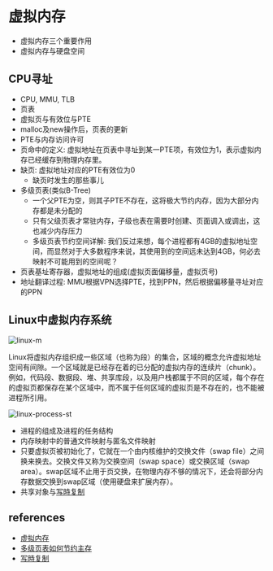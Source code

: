 # 虚拟内存

- 虚拟内存三个重要作用
- 虚拟内存与硬盘空间

## CPU寻址
- CPU, MMU, TLB
- 页表
- 虚拟页与有效位与PTE
- malloc及new操作后，页表的更新
- PTE与内存访问许可
- 页命中的定义: 虚拟地址在页表中寻址到某一PTE项，有效位为1，表示虚拟内存已经缓存到物理内存里。
- 缺页: 虚拟地址对应的PTE有效位为0
    - 缺页时发生的那些事儿
- 多级页表(类似B-Tree)
    - 一个父PTE为空，则其子PTE不存在，这将极大节约内存，因为大部分内存都是未分配的
    - 只有父级页表才常驻内存，子级也表在需要时创建、页面调入或调出，这也减少内存压力
    - 多级页表节约空间详解: 我们反过来想，每个进程都有4GB的虚拟地址空间，而显然对于大多数程序来说，其使用到的空间远未达到4GB，何必去映射不可能用到的空间呢？
- 页表基址寄存器，虚拟地址的组成(虚拟页面偏移量，虚拟页号)
- 地址翻译过程: MMU根据VPN选择PTE，找到PPN，然后根据偏移量寻址对应的PPN

## Linux中虚拟内存系统
![linux-m](https://user-gold-cdn.xitu.io/2017/10/31/dffc20ef2fa8bfb5c6dde65ab9938c8d?imageView2/0/w/1280/h/960/format/webp/ignore-error/1)

Linux将虚拟内存组织成一些区域（也称为段）的集合，区域的概念允许虚拟地址空间有间隙。一个区域就是已经存在着的已分配的虚拟内存的连续片（chunk）。例如，代码段、数据段、堆、共享库段，以及用户栈都属于不同的区域，每个存在的虚拟页都保存在某个区域中，而不属于任何区域的虚拟页是不存在的，也不能被进程所引用。

![linux-process-st](https://user-gold-cdn.xitu.io/2017/10/31/523e8ef97804fd93a450859c74c4a69e?imageView2/0/w/1280/h/960/format/webp/ignore-error/1)

- 进程的组成及进程的任务结构
- 内存映射中的普通文件映射与匿名文件映射
- 只要虚拟页被初始化了，它就在一个由内核维护的交换文件（swap file）之间换来换去。交换文件又称为交换空间（swap space）或交换区域（swap area）。swap区域不止用于页交换，在物理内存不够的情况下，还会将部分内存数据交换到swap区域（使用硬盘来扩展内存）。
- 共享对象与[写時复制](https://www.cnblogs.com/biyeymyhjob/archive/2012/07/20/2601655.html)

## references
- [虚拟内存](https://juejin.im/post/59f8691b51882534af254317)
- [多级页表如何节约主存](https://www.polarxiong.com/archives/%E5%A4%9A%E7%BA%A7%E9%A1%B5%E8%A1%A8%E5%A6%82%E4%BD%95%E8%8A%82%E7%BA%A6%E5%86%85%E5%AD%98.html)
- [写時复制](https://www.cnblogs.com/biyeymyhjob/archive/2012/07/20/2601655.html)
